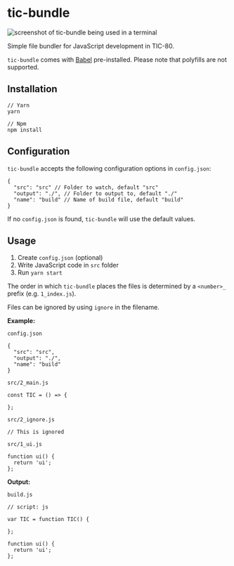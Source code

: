 # tic-bundle

![screenshot of tic-bundle being used in a terminal](https://i.imgur.com/UVHUMTK.jpg)

Simple file bundler for JavaScript development in TIC-80.

`tic-bundle` comes with [Babel](https://babeljs.io/docs/en/babel-preset-env) pre-installed. Please note that polyfills are not supported.

## Installation

```
// Yarn
yarn

// Npm
npm install
```

## Configuration

`tic-bundle` accepts the following configuration options in `config.json`:

```
{
  "src": "src" // Folder to watch, default "src"
  "output": "./", // Folder to output to, default "./"
  "name": "build" // Name of build file, default "build"
}
```

If no `config.json` is found, `tic-bundle` will use the default values.

## Usage

1) Create `config.json` (optional)
2) Write JavaScript code in `src` folder
3) Run `yarn start`

The order in which `tic-bundle` places the files is determined by a `<number>_` prefix (e.g. `1_index.js`).

Files can be ignored by using `ignore` in the filename.

<b>Example:</b>

`config.json`

```
{
  "src": "src",
  "output": "./",
  "name": "build"
}
```

`src/2_main.js`

```
const TIC = () => {

};
```

`src/2_ignore.js`

```
// This is ignored
```

`src/1_ui.js`

```
function ui() {
  return 'ui';
};
```

<b>Output:</b>

`build.js`

```
// script: js

var TIC = function TIC() {

};

function ui() {
  return 'ui';
};
```

